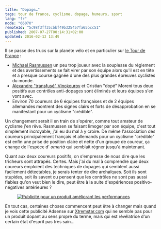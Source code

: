 ```yaml
---
title: "Dopage…"
tags: tour de france, cyclisme, dopage, humeurs, sport
lang: "fr"
node: "66070"
remoteId: "5c98f3ff35cbbf49b325457fa65bcc51"
published: 2007-07-27T00:14:31+02:00
updated: 2016-02-12 13:49
---
```


Il se passe des trucs sur la planète vélo et en particulier sur [le Tour de
France](http://www.letour.fr/) :

* [Michael Rasmussen](http://www.feltet.dk/michaelrasmussen/) un peu
trop joueur avec la souplesse du règlement et des avertissements se fait virer
par son équipe alors qu'il est en tête et a presque course gagnée d'une des plus
grandes épreuves cyclistes du monde.
* [Alexandre &quot;transfusé&quot;
Vinokourov](http://www.alexander-vinokourov.com/) et Cristian &quot;dopé&quot;
Moreni tous deux positifs aux contrôles anti-dopages sont éliminés et leurs
équipes s'en vont avec.
* Environ 70 coureurs de 6 équipes françaises et de 2
équipes allemandes montrent des signes clairs et forts de
désapprobation
en se manifestant pour un cyclisme &quot;crédible&quot;.


Un changement serait il en train de s'opérer, comme tout amateur de cyclisme
j'en rêve. Rasmussen se faisant limoger par son équipe, c'est tout simplement
incroyable, j'ai eu du mal à y croire. De même l'association des coureurs
principalement français et allemands pour un cyclisme &quot;crédible&quot; est
enfin une prise de position claire et nette d'un groupe de coureur, ça change de
l'espèce d' *omertà* qui semblait régner jusqu'à maintenant.


Quant aux deux coureurs positifs, on s'empresse de nous dire que les tricheurs
sont attrapés. Certes. Mais j'ai du mal à comprendre que deux coureurs emploient
des techniques de dopages qui semblent aussi facilement détectables, je serais
tenter de dire archaïques. Soit ils sont stupides, soit ils savent ou pensent
que les contrôles ne sont pas aussi fiables qu'on veut bien le dire, peut être à
la suite d'expériences positivo-négatives antérieures ?


<figure class="object-center"><a href="/images/publicite-pour-un-produit-ameliorant-les-performances.png"><img src="/images//publicite-pour-un-produit-ameliorant-les-performances.png" alt="Publicité pour un produit améliorant les performances">
</a></figure>

En tout cas, certaines choses commencent peut être à changer mais quand je vois
cette publicité Adsense sur [Xtremstar.com](http://xtremstar.com) qui ne semble
pas pour un produit dopant au sens propre du terme, mais qui est révélatrice
d'un certain état d'esprit pas très sain…

